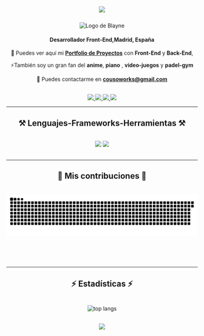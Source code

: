 

<h1 align="center">
    <a href="https://www.linkedin.com/in/jose-couso-perez" target="_blank" style="text-decoration: none;">
        <img src="https://readme-typing-svg.herokuapp.com/?font=Righteous&size=35&center=true&vCenter=true&width=500&height=70&duration=4000&lines=Hola+a+todos!+👋;+Soy+Jose+Couso;" />
    </a>
</h1>

<p align="center">
  <img src="https://raw.githubusercontent.com/cousoworks/blayne-piano-covers/refs/heads/master/src/assets/logoblayne.png" alt="Logo de Blayne" width="200"/>
</p>

<h4 align="center">Desarrollador Front-End,Madrid, España</h3>



<div align="center">
 
 
 🌱 Puedes ver aquí mi <a href="https://www.cousoworks.es/" target="_blank">**Portfolio de Proyectos**</a>
 con **Front-End** y **Back-End**, 

<!--💬 Pregúntame sobre: **Java, Python, SQL... o cualquier cosa-->

⚡También soy un gran fan del **anime**,  **piano** ,  **video-juegos** y **padel-gym**
 
  💬 Puedes contactarme en **cousoworks@gmail.com**


  <br/>

 </div>


<div align="center"> 
   
  <a href="mailto:cousoworks@gmail.com">
    <img src="https://img.shields.io/badge/Gmail-333333?style=for-the-badge&logo=gmail&logoColor=red" />
  </a>
  <a href="https://www.linkedin.com/in/jose-couso-perez">
    <img src="https://img.shields.io/badge/LinkedIn-0077B5?style=for-the-badge&logo=linkedin&logoColor=white" target="_blank" />
  </a>
  <a href="https://www.cousoworks.es/">
     <img src="https://img.shields.io/badge/Portfolio-FF5722?style=for-the-badge&logo=todoist&logoColor=white" target="_blank" /> 
  </a>
   <a href="https://www.credly.com/users/jose-pascual-couso-perez" target="_blank">
    <img src="https://img.shields.io/badge/-Credly-FF6B00?style=for-the-badge&logo=credly&logoColor=white" />
  </a>
</div>

 <hr/>
 
<h2 align="center">⚒️ Lenguajes-Frameworks-Herramientas ⚒️</h2>
<br/>
<div align="center">
    <img src="https://skillicons.dev/icons?i=bootstrap,html,css,js,vscode,github,git,react,vue" />
    <img src="https://skillicons.dev/icons?i=python,java,mysql,devto,discord,gitlab,notion,androidstudio,windows,linux" /><br>
</div>

<br/>
<hr/>

<div align="center">
  <h2>🐍 Mis contribuciones 🐍</h2>
  <br>
    
  <picture>
  <source media="(prefers-color-scheme: dark)" srcset="https://raw.githubusercontent.com/Blayneraptor/Blayneraptor/output/github-contribution-grid-snake-dark.svg">
  <source media="(prefers-color-scheme: ligth)" srcset="https://raw.githubusercontent.com/Blayneraptor/Blayneraptor/output/github-contribution-grid-snake.svg">
  <img alt="github contribution grid snake animation" src="https://raw.githubusercontent.com/Blayneraptor/Blayneraptor/output/github-contribution-grid-snake.svg">
</picture>
  
  <br/><br/><br/>
</div>

<hr/>

<h2 align="center">⚡ Estadísticas ⚡</h2>
<br>

<div align=center>
 <div align="center">
  
  
  <img width=325 align="center" src="https://github-readme-stats.vercel.app/api/top-langs/?username=Blayneraptor&hide=HTML&langs_count=8&layout=compact&theme=react&border_radius=10&size_weight=0.5&count_weight=0.5&exclude_repo=github-readme-stats" alt="top langs" />
</div>


<br>


[![](https://visitcount.itsvg.in/api?id=Blayneraptor&icon=2&color=12)](https://visitcount.itsvg.in)








